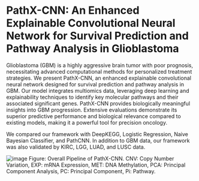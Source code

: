 # PathX-CNN: An Enhanced Explainable Convolutional Neural Network for Survival Prediction and Pathway Analysis in Glioblastoma

Glioblastoma (GBM) is a highly aggressive brain tumor with poor prognosis, necessitating advanced computational methods for personalized treatment strategies. We present PathX-CNN, an enhanced explainable convolutional neural network designed for survival prediction and pathway analysis in GBM. Our model integrates multiomics data, leveraging deep learning and explainability techniques to identify key molecular pathways and their associated significant genes. PathX-CNN provides biologically meaningful insights into GBM progression. Extensive evaluations demonstrate its superior predictive performance and biological relevance compared to existing models, making it a powerful tool for precision oncology.

We compared our framework with DeepKEGG, Logistic Regression, Naive Bayesian Classifier, and PathCNN. In addition to GBM data, our framework was also validated by KIRC, LGG, LUAD, and LUSC data.

![image](https://github.com/user-attachments/assets/78fdcaea-f2fe-4ae6-8f43-081022895bea)
Figure: Overall Pipeline of PathX-CNN. CNV: Copy Number Variation, EXP: mRNA Expression, MET: DNA Methylation, PCA: Principal Component Analysis, PC: Principal Component, Pi: Pathway.
